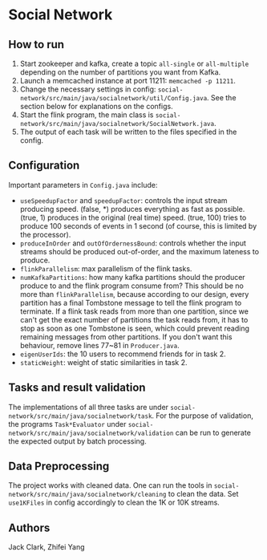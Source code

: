 # Social Network

## How to run
1. Start zookeeper and kafka, create a topic `all-single` or `all-multiple` depending on the number of partitions you want from Kafka.
2. Launch a memcached instance at port 11211: `memcached -p 11211`.
3. Change the necessary settings in config: `social-network/src/main/java/socialnetwork/util/Config.java`. See the section below for explanations on the configs.
4. Start the flink program, the main class is `social-network/src/main/java/socialnetwork/SocialNetwork.java`.
5. The output of each task will be written to the files specified in the config.

## Configuration
Important parameters in `Config.java` include:
- `useSpeedupFactor` and `speedupFactor`: controls the input stream producing speed. (false, *) produces everything as fast as possible. (true, 1) produces in the original (real time) speed. (true, 100) tries to produce 100 seconds of events in 1 second (of course, this is limited by the processor).
- `produceInOrder` and `outOfOrdernessBound`: controls whether the input streams should be produced out-of-order, and the maximum lateness to produce.
- `flinkParallelism`: max parallelism of the flink tasks.
- `numKafkaPartitions`: how many kafka partitions should the producer produce to and the flink program consume from? This should be no more than `flinkParallelism`, because according to our design, every partition has a final Tombstone message to tell the flink program to terminate. If a flink task reads from more than one partition, since we can't get the exact number of partitions the task reads from, it has to stop as soon as one Tombstone is seen, which could prevent reading remaining messages from other partitions. If you don't want this behaviour, remove lines 77~81 in `Producer.java`.
- `eigenUserIds`: the 10 users to recommend friends for in task 2.
- `staticWeight`: weight of static similarities in task 2.

## Tasks and result validation
The implementations of all three tasks are under `social-network/src/main/java/socialnetwork/task`. For the purpose of validation, the programs `Task*Evaluator` under `social-network/src/main/java/socialnetwork/validation` can be run to generate the expected output by batch processing.

## Data Preprocessing
The project works with cleaned data. One can run the tools in `social-network/src/main/java/socialnetwork/cleaning` to clean the data. Set `use1KFiles` in config accordingly to clean the 1K or 10K streams.

## Authors
Jack Clark, Zhifei Yang

